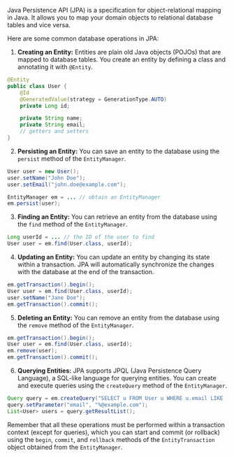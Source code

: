 Java Persistence API (JPA) is a specification for object-relational mapping in Java. It allows you to map your domain objects to relational database tables and vice versa.

Here are some common database operations in JPA:

1. **Creating an Entity:** Entities are plain old Java objects (POJOs) that are mapped to database tables. You create an entity by defining a class and annotating it with `@Entity`.

```java
@Entity
public class User {
    @Id
    @GeneratedValue(strategy = GenerationType.AUTO)
    private Long id;

    private String name;
    private String email;
    // getters and setters
}
```

2. **Persisting an Entity:** You can save an entity to the database using the `persist` method of the `EntityManager`.

```java
User user = new User();
user.setName("John Doe");
user.setEmail("john.doe@example.com");

EntityManager em = ... // obtain an EntityManager
em.persist(user);
```

3. **Finding an Entity:** You can retrieve an entity from the database using the `find` method of the `EntityManager`.

```java
Long userId = ... // the ID of the user to find
User user = em.find(User.class, userId);
```

4. **Updating an Entity:** You can update an entity by changing its state within a transaction. JPA will automatically synchronize the changes with the database at the end of the transaction.

```java
em.getTransaction().begin();
User user = em.find(User.class, userId);
user.setName("Jane Doe");
em.getTransaction().commit();
```

5. **Deleting an Entity:** You can remove an entity from the database using the `remove` method of the `EntityManager`.

```java
em.getTransaction().begin();
User user = em.find(User.class, userId);
em.remove(user);
em.getTransaction().commit();
```

6. **Querying Entities:** JPA supports JPQL (Java Persistence Query Language), a SQL-like language for querying entities. You can create and execute queries using the `createQuery` method of the `EntityManager`.

```java
Query query = em.createQuery("SELECT u FROM User u WHERE u.email LIKE :email");
query.setParameter("email", "%@example.com");
List<User> users = query.getResultList();
```

Remember that all these operations must be performed within a transaction context (except for queries), which you can start and commit (or rollback) using the `begin`, `commit`, and `rollback` methods of the `EntityTransaction` object obtained from the `EntityManager`.